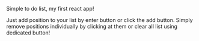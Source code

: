 Simple to do list,
my first react app!

Just add position to your list by enter button or click the add button. Simply remove positions individually by clicking at them or clear all list using dedicated button!
